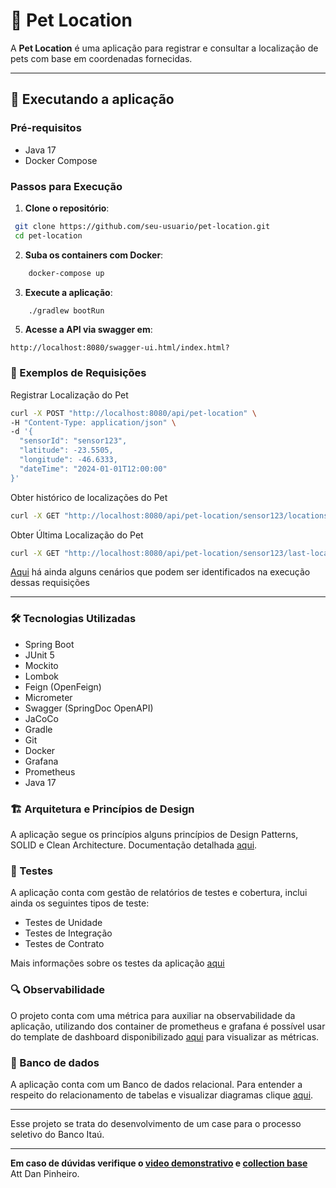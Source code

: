 
# 🐾 Pet Location 

A **Pet Location** é uma aplicação para registrar e consultar a localização de pets com base em coordenadas fornecidas. 

---

## 🚀 Executando a aplicação

### Pré-requisitos

-   Java 17
-   Docker Compose


### Passos para Execução

1.  **Clone o repositório**:

```bash
 git clone https://github.com/seu-usuario/pet-location.git
 cd pet-location
```

2.  **Suba os containers com Docker**:

```bash
    docker-compose up 
```

3.  **Execute a aplicação**:

```bash
    ./gradlew bootRun
``` 

5.  **Acesse a API via swagger em**:

```
http://localhost:8080/swagger-ui.html/index.html?
```

### 📝 Exemplos de Requisições

Registrar Localização do Pet


```bash
curl -X POST "http://localhost:8080/api/pet-location" \
-H "Content-Type: application/json" \
-d '{
  "sensorId": "sensor123",
  "latitude": -23.5505,
  "longitude": -46.6333,
  "dateTime": "2024-01-01T12:00:00"
}'
```
Obter histórico de localizações do Pet

```bash
curl -X GET "http://localhost:8080/api/pet-location/sensor123/locations"
```
Obter Última Localização do Pet


```bash
curl -X GET "http://localhost:8080/api/pet-location/sensor123/last-location"
```

[Aqui](docs/flows-and-scenarios.md) há ainda alguns cenários que podem ser identificados na execução dessas requisições 

---

### 🛠️ Tecnologias Utilizadas

- Spring Boot
- JUnit 5
- Mockito
- Lombok
- Feign (OpenFeign)
- Micrometer
- Swagger (SpringDoc OpenAPI)
- JaCoCo
- Gradle 
- Git
- Docker
- Grafana
- Prometheus
- Java 17


### 🏗️ Arquitetura e Princípios de Design

A aplicação segue os princípios alguns princípios de Design Patterns, SOLID e Clean Architecture.
Documentação detalhada [aqui](docs/architecture-and-principles.md).


### 🧪 Testes

A aplicação conta com gestão de relatórios de testes e cobertura, inclui ainda os seguintes tipos de teste:

- Testes de Unidade
- Testes de Integração
- Testes de Contrato

Mais informações sobre os testes da aplicação [aqui](docs/test.md)

### 🔍 Observabilidade

O projeto conta com uma métrica para auxiliar na observabilidade da aplicação, 
utilizando dos container de prometheus e grafana é possível usar do template de dashboard disponibilizado 
[aqui](src/main/resources/templates/dashboard_template.json) para visualizar as métricas.

### 🎲 Banco de dados
A aplicação conta com um Banco de dados relacional. Para entender a respeito do relacionamento de tabelas e visualizar 
diagramas clique [aqui](docs/database.md).

---

Esse projeto se trata do desenvolvimento de um case para o processo seletivo do Banco Itaú.

---

**Em caso de dúvidas verifique o [video demonstrativo](docs/media/video_demonstrativo.mp4) e [collection base](src/main/resources/templates/PetLocation.postman_collection.json)**
<br>
Att Dan Pinheiro.


